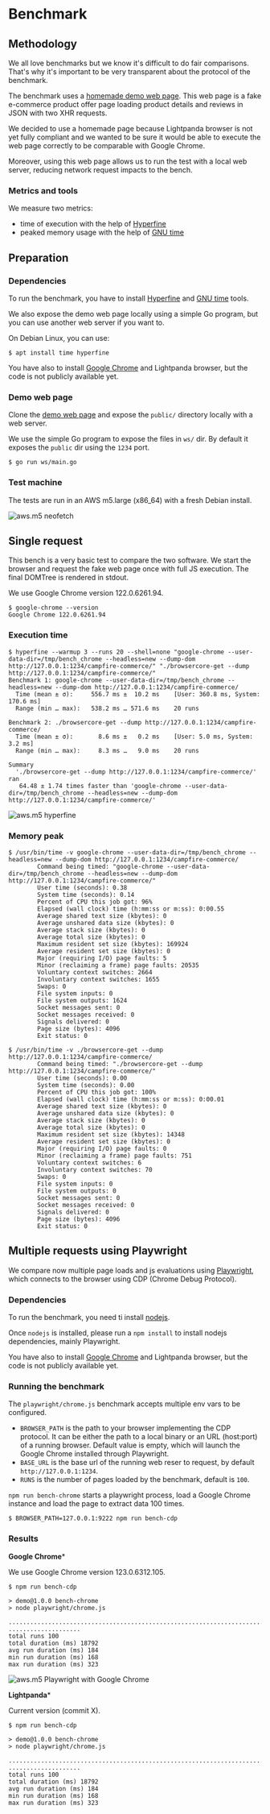 # Benchmark

## Methodology

We all love benchmarks but we know it's difficult to do fair comparisons.
That's why it's important to be very transparent about the protocol of the benchmark.

The benchmark uses a [homemade demo web page](https://github.com/lightpanda-io/demo).
This web page is a fake e-commerce product offer page loading product details
and reviews in JSON with two XHR requests.

We decided to use a homemade page because Lightpanda browser is not yet fully
compliant and we wanted to be sure it would be able to execute the web page
correctly to be comparable with Google Chrome.

Moreover, using this web page allows us to run the test with a local web server,
reducing network request impacts to the bench.

### Metrics and tools

We measure two metrics:
* time of execution with the help of [Hyperfine](https://github.com/sharkdp/hyperfine)
* peaked memory usage with the help of [GNU time](https://www.gnu.org/software/time/)

## Preparation

### Dependencies

To run the benchmark, you have to install
[Hyperfine](https://github.com/sharkdp/hyperfine) and [GNU
time](https://www.gnu.org/software/time/) tools.

We also expose the demo web page locally using a simple Go program, but you
can use another web server if you want to.

On Debian Linux, you can use:
```console
$ apt install time hyperfine
```

You have also to install [Google Chrome](https://www.google.com/chrome/) and
Lightpanda browser, but the code is not publicly available yet.

### Demo web page

Clone the [demo web page](https://github.com/lightpanda-io/demo) and expose the
`public/` directory locally with a web server.

We use the simple Go program to expose the files in `ws/` dir.
By default it exposes the `public` dir using the `1234` port.

```console
$ go run ws/main.go
```

### Test machine

The tests are run in an AWS m5.large (x86_64) with a fresh Debian install.

![aws.m5 neofetch](./img/aws_m5_neofetch.png)

## Single request

This bench is a very basic test to compare the two software.
We start the browser and request the fake web page once with full JS execution. The final DOMTree is
rendered in stdout.

We use Google Chrome version 122.0.6261.94.

```console
$ google-chrome --version
Google Chrome 122.0.6261.94
```

### Execution time

```console
$ hyperfine --warmup 3 --runs 20 --shell=none "google-chrome --user-data-dir=/tmp/bench_chrome --headless=new --dump-dom http://127.0.0.1:1234/campfire-commerce/" "./browsercore-get --dump http://127.0.0.1:1234/campfire-commerce/"
Benchmark 1: google-chrome --user-data-dir=/tmp/bench_chrome --headless=new --dump-dom http://127.0.0.1:1234/campfire-commerce/
  Time (mean ± σ):     556.7 ms ±  10.2 ms    [User: 360.8 ms, System: 170.6 ms]
  Range (min … max):   538.2 ms … 571.6 ms    20 runs

Benchmark 2: ./browsercore-get --dump http://127.0.0.1:1234/campfire-commerce/
  Time (mean ± σ):       8.6 ms ±   0.2 ms    [User: 5.0 ms, System: 3.2 ms]
  Range (min … max):     8.3 ms …   9.0 ms    20 runs

Summary
  './browsercore-get --dump http://127.0.0.1:1234/campfire-commerce/' ran
   64.48 ± 1.74 times faster than 'google-chrome --user-data-dir=/tmp/bench_chrome --headless=new --dump-dom http://127.0.0.1:1234/campfire-commerce/'
```

![aws.m5 hyperfine](./img/aws_m5_hyperfine.png)

### Memory peak

```console
$ /usr/bin/time -v google-chrome --user-data-dir=/tmp/bench_chrome --headless=new --dump-dom http://127.0.0.1:1234/campfire-commerce/
        Command being timed: "google-chrome --user-data-dir=/tmp/bench_chrome --headless=new --dump-dom http://127.0.0.1:1234/campfire-commerce/"
        User time (seconds): 0.38
        System time (seconds): 0.14
        Percent of CPU this job got: 96%
        Elapsed (wall clock) time (h:mm:ss or m:ss): 0:00.55
        Average shared text size (kbytes): 0
        Average unshared data size (kbytes): 0
        Average stack size (kbytes): 0
        Average total size (kbytes): 0
        Maximum resident set size (kbytes): 169924
        Average resident set size (kbytes): 0
        Major (requiring I/O) page faults: 5
        Minor (reclaiming a frame) page faults: 20535
        Voluntary context switches: 2664
        Involuntary context switches: 1655
        Swaps: 0
        File system inputs: 0
        File system outputs: 1624
        Socket messages sent: 0
        Socket messages received: 0
        Signals delivered: 0
        Page size (bytes): 4096
        Exit status: 0
```

```console
$ /usr/bin/time -v ./browsercore-get --dump http://127.0.0.1:1234/campfire-commerce/
        Command being timed: "./browsercore-get --dump http://127.0.0.1:1234/campfire-commerce/"
        User time (seconds): 0.00
        System time (seconds): 0.00
        Percent of CPU this job got: 100%
        Elapsed (wall clock) time (h:mm:ss or m:ss): 0:00.01
        Average shared text size (kbytes): 0
        Average unshared data size (kbytes): 0
        Average stack size (kbytes): 0
        Average total size (kbytes): 0
        Maximum resident set size (kbytes): 14348
        Average resident set size (kbytes): 0
        Major (requiring I/O) page faults: 0
        Minor (reclaiming a frame) page faults: 751
        Voluntary context switches: 6
        Involuntary context switches: 70
        Swaps: 0
        File system inputs: 0
        File system outputs: 0
        Socket messages sent: 0
        Socket messages received: 0
        Signals delivered: 0
        Page size (bytes): 4096
        Exit status: 0
```

## Multiple requests using Playwright

We compare now multiple page loads and js evaluations using
[Playwright](https://playwright.dev), which connects to the browser using CDP (Chrome Debug Protocol).

### Dependencies

To run the benchmark, you need ti install [nodejs](https://nodejs.org/en/download).

Once `nodejs` is installed, please run a `npm install` to install nodejs
dependencies, mainly Playwright.

You have also to install [Google Chrome](https://www.google.com/chrome/) and
Lightpanda browser, but the code is not publicly available yet.

### Running the benchmark

The `playwright/chrome.js` benchmark accepts multiple env vars to be configured.
* `BROWSER_PATH` is the path to your browser implementing the CDP protocol. It can be either the path to a local binary or an URL (host:port) of a running browser. Default value is empty, which will launch the Google Chrome installed through Playwright.
* `BASE_URL` is the base url of the running web reser to request, by default `http://127.0.0.1:1234`.
* `RUNS` is the number of pages loaded by the benchmark, default is `100`.

`npm run bench-chrome` starts a playwright process, load a Google Chrome
instance and load the page to extract data 100 times.

```console
$ BROWSER_PATH=127.0.0.1:9222 npm run bench-cdp
```

### Results

**Google Chrome***

We use Google Chrome version 123.0.6312.105.

```console
$ npm run bench-cdp

> demo@1.0.0 bench-chrome
> node playwright/chrome.js

................................................................................
....................
total runs 100
total duration (ms) 18792
avg run duration (ms) 184
min run duration (ms) 168
max run duration (ms) 323
```

![aws.m5 Playwright with Google Chrome](./img/aws_m5_playwright_chrome.png)

**Lightpanda***

Current version (commit X).

```console
$ npm run bench-cdp

> demo@1.0.0 bench-chrome
> node playwright/chrome.js

................................................................................
....................
total runs 100
total duration (ms) 18792
avg run duration (ms) 184
min run duration (ms) 168
max run duration (ms) 323
```
